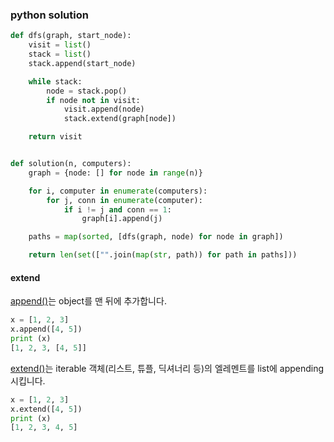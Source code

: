

### python solution

```python
def dfs(graph, start_node):
    visit = list()
    stack = list()
    stack.append(start_node)

    while stack:
        node = stack.pop()
        if node not in visit:
            visit.append(node)
            stack.extend(graph[node])

    return visit


def solution(n, computers):
    graph = {node: [] for node in range(n)}

    for i, computer in enumerate(computers):
        for j, conn in enumerate(computer):
            if i != j and conn == 1:
                graph[i].append(j)

    paths = map(sorted, [dfs(graph, node) for node in graph])

    return len(set(["".join(map(str, path)) for path in paths]))

```

#### extend 

[append()](https://docs.python.org/2/library/array.html?highlight=append#array.array.append)는 object를 맨 뒤에 추가합니다.

```python
x = [1, 2, 3]
x.append([4, 5])
print (x)
[1, 2, 3, [4, 5]]
```

[extend()](https://docs.python.org/2/library/array.html?highlight=append#array.array.extend)는 iterable 객체(리스트, 튜플, 딕셔너리 등)의 엘레멘트를 list에 appending시킵니다.

```python
x = [1, 2, 3]
x.extend([4, 5])
print (x)
[1, 2, 3, 4, 5]
```